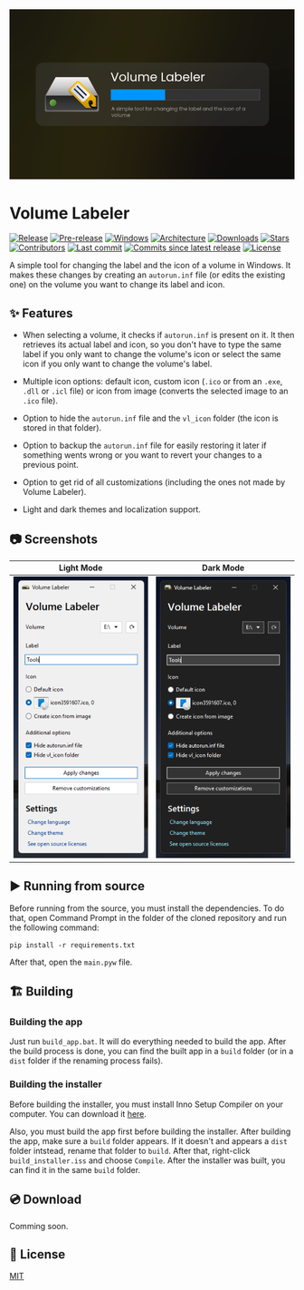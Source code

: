 <div align="center">
    <img src="assets/banner.png">
</div>

# Volume Labeler
[![Release](https://img.shields.io/github/v/release/Valer100/Volume-Labeler?label=stable)](https://github.com/Valer100/Volume-Labeler/releases/latest)
[![Pre-release](https://img.shields.io/github/v/release/Valer100/Volume-Labeler?include_prereleases&label=pre-release)](https://github.com/Valer100/Volume-Labeler/releases)
[![Windows](https://img.shields.io/badge/windows-10+-blue)]()
[![Architecture](https://img.shields.io/badge/architecture-x64-blue)]()
[![Downloads](https://img.shields.io/github/downloads/Valer100/Volume-Labeler/total)](https://github.com/Valer100/Volume-Labeler/releases)
[![Stars](https://img.shields.io/github/stars/Valer100/Volume-Labeler?style=flat&color=yellow)](https://github.com/Valer100/Volume-Labeler/stargazers)
[![Contributors](https://img.shields.io/github/contributors/Valer100/Volume-Labeler)](https://github.com/Valer100/Volume-Labeler/graphs/contributors)
[![Last commit](https://img.shields.io/github/last-commit/Valer100/Volume-Labeler)](https://github.com/Valer100/Volume-Labeler/commits/main)
[![Commits since latest release](https://img.shields.io/github/commits-since/Valer100/Volume-Labeler/latest)](https://github.com/Valer100/Volume-Labeler/commits/main)
[![License](https://img.shields.io/github/license/Valer100/Volume-Labeler)](https://github.com/Valer100/Volume-Labeler/blob/main/LICENSE)

A simple tool for changing the label and the icon of a volume in Windows. It makes these changes by creating an `autorun.inf` file (or edits the existing one) on the volume you want to change its label and icon. 

## ✨ Features
- When selecting a volume, it checks if `autorun.inf` is present on it. It then retrieves its actual label and icon, so you don't have to type the same label if you only want to change the volume's icon or select the same icon if you only want to change the volume's label.

- Multiple icon options: default icon, custom icon (`.ico` or from an `.exe`, `.dll` or `.icl` file) or icon from image (converts the selected image to an `.ico` file).

- Option to hide the `autorun.inf` file and the `vl_icon` folder (the icon is stored in that folder).

- Option to backup the `autorun.inf` file for easily restoring it later if something wents wrong or you want to revert your changes to a previous point.

- Option to get rid of all customizations (including the ones not made by Volume Labeler).

- Light and dark themes and localization support.

## 📷 Screenshots

| Light Mode | Dark Mode |
|:----------:|:---------:|
| ![Light mode](assets/screenshots/screenshot_light.png) | ![Dark mode](assets/screenshots/screenshot_dark.png) |

## ▶️ Running from source
Before running from the source, you must install the dependencies. To do that, open Command Prompt in the folder of the cloned repository and run the following command:

```
pip install -r requirements.txt
```

After that, open the `main.pyw` file.

## 🏗️ Building

### Building the app
Just run `build_app.bat`. It will do everything needed to build the app. After the build process is done, you can find the built app in a `build` folder (or in a `dist` folder if the renaming process fails).

### Building the installer
Before building the installer, you must install Inno Setup Compiler on your computer. You can download it [here](https://jrsoftware.org/isdl.php/).

Also, you must build the app first before building the installer. After building the app, make sure a `build` folder appears. If it doesn't and appears a `dist` folder intstead, rename that folder to `build`. After that, right-click `build_installer.iss` and choose `Compile`. After the installer was built, you can find it in the same `build` folder.

## 💿 Download
Comming soon.
<!-- Click [here](https://github.com/Valer100/Volume-Labeler/releases/latest) to download the latest version. You can download either the portable or the installer version.

> [!WARNING]
> At the moment, the binaries from Releases tab were built only for 64 bit Windows. They will not work on 32 bit Windows. -->

## 📜 License
[MIT](https://github.com/Valer100/Volume-Labeler/blob/main/LICENSE)

